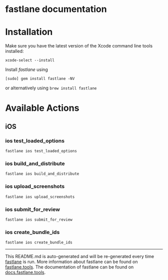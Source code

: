 fastlane documentation
================
# Installation

Make sure you have the latest version of the Xcode command line tools installed:

```
xcode-select --install
```

Install _fastlane_ using
```
[sudo] gem install fastlane -NV
```
or alternatively using `brew install fastlane`

# Available Actions
## iOS
### ios test_loaded_options
```
fastlane ios test_loaded_options
```

### ios build_and_distribute
```
fastlane ios build_and_distribute
```

### ios upload_screenshots
```
fastlane ios upload_screenshots
```

### ios submit_for_review
```
fastlane ios submit_for_review
```

### ios create_bundle_ids
```
fastlane ios create_bundle_ids
```


----

This README.md is auto-generated and will be re-generated every time [fastlane](https://fastlane.tools) is run.
More information about fastlane can be found on [fastlane.tools](https://fastlane.tools).
The documentation of fastlane can be found on [docs.fastlane.tools](https://docs.fastlane.tools).
